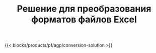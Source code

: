 ﻿---
title: Решение для преобразования форматов файлов Excel 
weight: 7730
url: /ru/conversion
description: Преобразование файлов Excel в PDF, DOCX, PPTX, XLS, XLSX, XLSM, XLSB, ODS, CSV, TSV, HTML, JPG, BMP, PNG, SVG, TIFF, XPS, MHTML и Markdown.
---
{{< blocks/products/pf/agp/conversion-solution >}} 